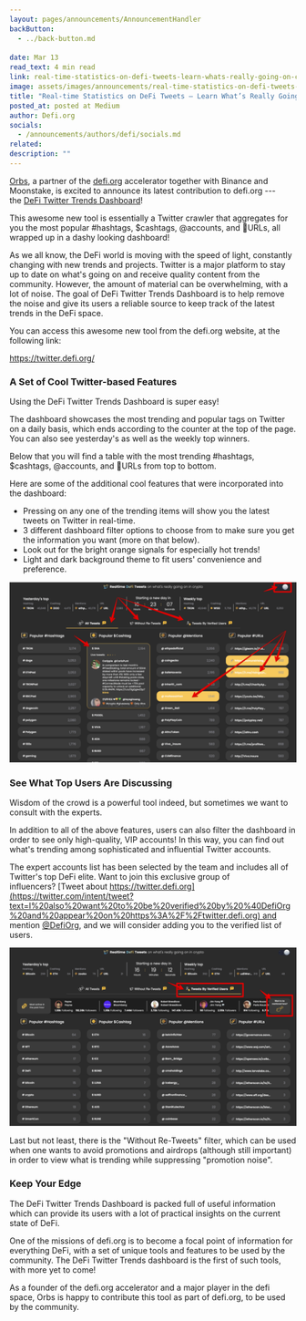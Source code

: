 ```yaml
---
layout: pages/announcements/AnnouncementHandler
backButton:
  - ../back-button.md

date: Mar 13
read_text: 4 min read
link: real-time-statistics-on-defi-tweets-learn-whats-really-going-on-crypto-twitter
image: assets/images/announcements/real-time-statistics-on-defi-tweets-learn-whats-really-going-on-crypto-twitter/main.png
title: "Real-time Statistics on DeFi Tweets — Learn What’s Really Going On Crypto Twitter"
posted_at: posted at Medium
author: Defi.org
socials:
  - /announcements/authors/defi/socials.md
related:
description: ""
---
```


[Orbs](https://www.orbs.com/), a partner of the [defi.org](https://defi.org/) accelerator together with Binance and Moonstake, is excited to announce its latest contribution to defi.org --- the [DeFi Twitter Trends Dashboard](https://twitter.defi.org/)!

This awesome new tool is essentially a Twitter crawler that aggregates for you the most popular #hashtags, $cashtags, @accounts, and 🔗URLs, all wrapped up in a dashy looking dashboard!

As we all know, the DeFi world is moving with the speed of light, constantly changing with new trends and projects. Twitter is a major platform to stay up to date on what's going on and receive quality content from the community. However, the amount of material can be overwhelming, with a lot of noise. The goal of DeFi Twitter Trends Dashboard is to help remove the noise and give its users a reliable source to keep track of the latest trends in the DeFi space.

You can access this awesome new tool from the defi.org website, at the following link:

<https://twitter.defi.org/>

### A Set of Cool Twitter-based Features

Using the DeFi Twitter Trends Dashboard is super easy!

The dashboard showcases the most trending and popular tags on Twitter on a daily basis, which ends according to the counter at the top of the page. You can also see yesterday's as well as the weekly top winners.

Below that you will find a table with the most trending #hashtags, $cashtags, @accounts, and 🔗URLs from top to bottom.

Here are some of the additional cool features that were incorporated into the dashboard:

- Pressing on any one of the trending items will show you the latest tweets on Twitter in real-time.
- 3 different dashboard filter options to choose from to make sure you get the information you want (more on that below).
- Look out for the bright orange signals for especially hot trends!
- Light and dark background theme to fit users' convenience and preference.

![](/assets/images/announcements/real-time-statistics-on-defi-tweets-learn-whats-really-going-on-crypto-twitter/2.png)

### See What Top Users Are Discussing

Wisdom of the crowd is a powerful tool indeed, but sometimes we want to consult with the experts.

In addition to all of the above features, users can also filter the dashboard in order to see only high-quality, VIP accounts! In this way, you can find out what's trending among sophisticated and influential Twitter accounts.

The expert accounts list has been selected by the team and includes all of Twitter's top DeFi elite. Want to join this exclusive group of influencers? [Tweet about https://twitter.defi.org](https://twitter.com/intent/tweet?text=I%20also%20want%20to%20be%20verified%20by%20%40DefiOrg%20and%20appear%20on%20https%3A%2F%2Ftwitter.defi.org) and mention [@DefiOrg](https://defi.org/), and we will consider adding you to the verified list of users.

![](/assets/images/announcements/real-time-statistics-on-defi-tweets-learn-whats-really-going-on-crypto-twitter/3.png)

Last but not least, there is the "Without Re-Tweets" filter, which can be used when one wants to avoid promotions and airdrops (although still important) in order to view what is trending while suppressing "promotion noise".

### Keep Your Edge

The DeFi Twitter Trends Dashboard is packed full of useful information which can provide its users with a lot of practical insights on the current state of DeFi.

One of the missions of defi.org is to become a focal point of information for everything DeFi, with a set of unique tools and features to be used by the community. The DeFi Twitter Trends dashboard is the first of such tools, with more yet to come!

As a founder of the defi.org accelerator and a major player in the defi space, Orbs is happy to contribute this tool as part of defi.org, to be used by the community.
